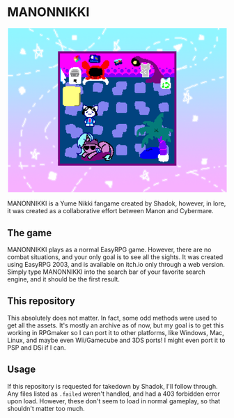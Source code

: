 # MANONNIKKI
![A screenshot of "MANONNIKKI" in it's starting state.](https://raw.githubusercontent.com/SnivySquid65/manonnikki/main/manonnikkiThumb.png)

MANONNIKKI is a Yume Nikki fangame created by Shadok, however, in lore, it was created as a collaborative effort between Manon and Cybermare.

## The game
MANONNIKKI plays as a normal EasyRPG game.  However, there are no combat situations, and your only goal is to see all the sights.
It was created using EasyRPG 2003, and is available on itch.io only through a web version.  Simply type MANONNIKKI into the search bar of your favorite search engine, and it should be the first result.

## This repository
This absolutely does not matter.  In fact, some odd methods were used to get all the assets.  It's mostly an archive as of now, but my goal is to get this working in RPGmaker so I can port it to other platforms, like Windows, Mac, Linux, and maybe even Wii/Gamecube and 3DS ports!  I might even port it to PSP and DSi if I can.

## Usage
If this repository is requested for takedown by Shadok, I'll follow through.
Any files listed as `.failed` weren't handled, and had a 403 forbidden error upon load.  However, these don't seem to load in normal gameplay, so that shouldn't matter too much.
